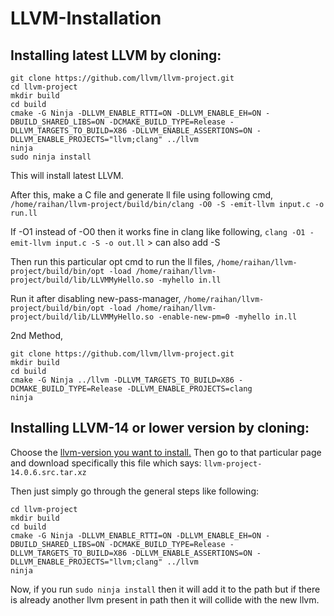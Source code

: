 # LLVM-Installation

## Installing latest LLVM by cloning:
```
git clone https://github.com/llvm/llvm-project.git
cd llvm-project
mkdir build
cd build
cmake -G Ninja -DLLVM_ENABLE_RTTI=ON -DLLVM_ENABLE_EH=ON -DBUILD_SHARED_LIBS=ON -DCMAKE_BUILD_TYPE=Release -DLLVM_TARGETS_TO_BUILD=X86 -DLLVM_ENABLE_ASSERTIONS=ON -DLLVM_ENABLE_PROJECTS="llvm;clang" ../llvm
ninja
sudo ninja install 
```

This will install latest LLVM.

After this, make a C file and generate ll file using following cmd,
```/home/raihan/llvm-project/build/bin/clang -O0 -S -emit-llvm input.c -o run.ll```

If -O1 instead of -O0 then it works fine in clang like following,
```clang -O1 -emit-llvm input.c -S -o out.ll``` > can also add -S

Then run this particular opt cmd to run the ll files,
```/home/raihan/llvm-project/build/bin/opt -load /home/raihan/llvm-project/build/lib/LLVMMyHello.so -myhello in.ll```

Run it after disabling new-pass-manager,
```/home/raihan/llvm-project/build/bin/opt -load /home/raihan/llvm-project/build/lib/LLVMMyHello.so -enable-new-pm=0 -myhello in.ll```

2nd Method,

```
git clone https://github.com/llvm/llvm-project.git
mkdir build
cd build
cmake -G Ninja ../llvm -DLLVM_TARGETS_TO_BUILD=X86 -DCMAKE_BUILD_TYPE=Release -DLLVM_ENABLE_PROJECTS=clang
ninja
```


## Installing LLVM-14 or lower version by cloning:
Choose the [llvm-version you want to install.](https://releases.llvm.org/download.html)
Then go to that particular page and download specifically this file which says: `llvm-project-14.0.6.src.tar.xz`

Then just simply go through the general steps like following:
```
cd llvm-project
mkdir build
cd build
cmake -G Ninja -DLLVM_ENABLE_RTTI=ON -DLLVM_ENABLE_EH=ON -DBUILD_SHARED_LIBS=ON -DCMAKE_BUILD_TYPE=Release -DLLVM_TARGETS_TO_BUILD=X86 -DLLVM_ENABLE_ASSERTIONS=ON -DLLVM_ENABLE_PROJECTS="llvm;clang" ../llvm
ninja
```

Now, if you run 
`sudo ninja install` 
then it will add it to the path but if there is already another llvm present in path then it will collide with the new llvm.

